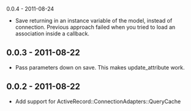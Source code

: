 0.0.4 - 2011-08-24
* Save returning in an instance variable of the model, instead of connection. Previous approach failed when you tried to load an association inside a callback.

0.0.3 - 2011-08-22
-----
* Pass parameters down on save. This makes update_attribute work.

0.0.2 - 2011-08-22
-----
* Add support for ActiveRecord::ConnectionAdapters::QueryCache